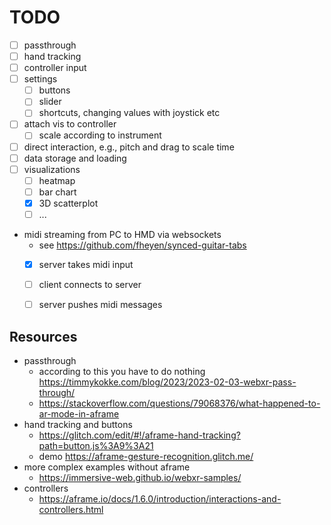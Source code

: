 # TODO

- [ ] passthrough
- [ ] hand tracking
- [ ] controller input
- [ ] settings
  - [ ] buttons
  - [ ] slider
  - [ ] shortcuts, changing values with joystick etc
- [ ] attach vis to controller
  - [ ] scale according to instrument
- [ ] direct interaction, e.g., pitch and drag to scale time
- [ ] data storage and loading
- [ ] visualizations
  - [ ] heatmap
  - [ ] bar chart
  - [x] 3D scatterplot
  - [ ] ...
- midi streaming from PC to HMD via websockets
  - see https://github.com/fheyen/synced-guitar-tabs
  - [x] server takes midi input
  - [ ] client connects to server
  - [ ] server pushes midi messages




## Resources


- passthrough
  - according to this you have to do nothing https://timmykokke.com/blog/2023/2023-02-03-webxr-pass-through/
  - https://stackoverflow.com/questions/79068376/what-happened-to-ar-mode-in-aframe
- hand tracking and buttons
  - https://glitch.com/edit/#!/aframe-hand-tracking?path=button.js%3A9%3A21
  - demo https://aframe-gesture-recognition.glitch.me/
- more complex examples without aframe
  - https://immersive-web.github.io/webxr-samples/
- controllers
  - https://aframe.io/docs/1.6.0/introduction/interactions-and-controllers.html
